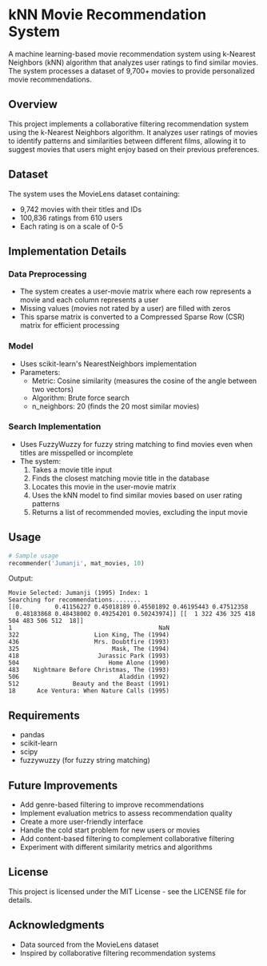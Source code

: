 # kNN Movie Recommendation System

A machine learning-based movie recommendation system using k-Nearest Neighbors (kNN) algorithm that analyzes user ratings to find similar movies. The system processes a dataset of 9,700+ movies to provide personalized movie recommendations.

## Overview

This project implements a collaborative filtering recommendation system using the k-Nearest Neighbors algorithm. It analyzes user ratings of movies to identify patterns and similarities between different films, allowing it to suggest movies that users might enjoy based on their previous preferences.

## Dataset

The system uses the MovieLens dataset containing:
- 9,742 movies with their titles and IDs
- 100,836 ratings from 610 users
- Each rating is on a scale of 0-5

## Implementation Details

### Data Preprocessing
- The system creates a user-movie matrix where each row represents a movie and each column represents a user
- Missing values (movies not rated by a user) are filled with zeros
- This sparse matrix is converted to a Compressed Sparse Row (CSR) matrix for efficient processing

### Model
- Uses scikit-learn's NearestNeighbors implementation
- Parameters:
  - Metric: Cosine similarity (measures the cosine of the angle between two vectors)
  - Algorithm: Brute force search
  - n_neighbors: 20 (finds the 20 most similar movies)

### Search Implementation
- Uses FuzzyWuzzy for fuzzy string matching to find movies even when titles are misspelled or incomplete
- The system:
  1. Takes a movie title input
  2. Finds the closest matching movie title in the database
  3. Locates this movie in the user-movie matrix
  4. Uses the kNN model to find similar movies based on user rating patterns
  5. Returns a list of recommended movies, excluding the input movie

## Usage

```python
# Sample usage
recommender('Jumanji', mat_movies, 10)
```

Output:
```
Movie Selected: Jumanji (1995) Index: 1
Searching for recommendations........
[[0.         0.41156227 0.45018189 0.45501892 0.46195443 0.47512358
  0.48183868 0.48438002 0.49254201 0.50243974]] [[  1 322 436 325 418 504 483 506 512  18]]
1                                         NaN
322                     Lion King, The (1994)
436                     Mrs. Doubtfire (1993)
325                          Mask, The (1994)
418                      Jurassic Park (1993)
504                         Home Alone (1990)
483    Nightmare Before Christmas, The (1993)
506                            Aladdin (1992)
512               Beauty and the Beast (1991)
18      Ace Ventura: When Nature Calls (1995)
```

## Requirements

- pandas
- scikit-learn
- scipy
- fuzzywuzzy (for fuzzy string matching)

## Future Improvements

- Add genre-based filtering to improve recommendations
- Implement evaluation metrics to assess recommendation quality
- Create a more user-friendly interface
- Handle the cold start problem for new users or movies
- Add content-based filtering to complement collaborative filtering
- Experiment with different similarity metrics and algorithms

## License

This project is licensed under the MIT License - see the LICENSE file for details.

## Acknowledgments

- Data sourced from the MovieLens dataset
- Inspired by collaborative filtering recommendation systems
